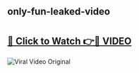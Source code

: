 ## only-fun-leaked-video 

# <h2><a href="http://freeplayer.one?title=only-fun-leaked-video&ref=21J">🔗 Click to Watch 👉🔴 VIDEO</a></h2>

<a href="http://freeplayer.one?title=only-fun-leaked-video&ref=21J" rel="nofollow" data-target="animated-image.originalLink"><img src="https://i.ibb.co.com/xMMVF88/686577567.gif" alt="Viral Video Original" style="max-width: 100%; display: inline-block;" data-target="animated-image.originalImage"></a>

